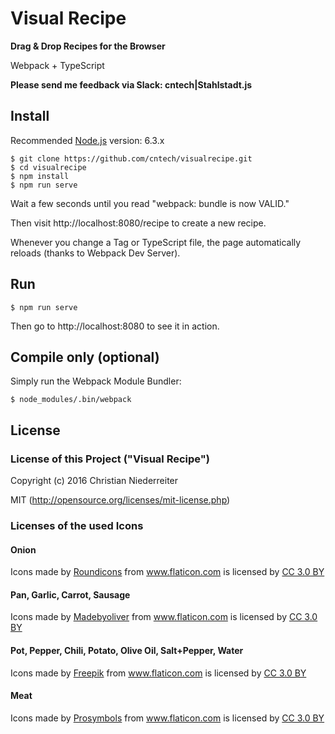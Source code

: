 # Visual Recipe

**Drag & Drop Recipes for the Browser**

Webpack + TypeScript

**Please send me feedback via Slack: cntech|Stahlstadt.js**

## Install

Recommended [Node.js](https://nodejs.org) version: 6.3.x

```
$ git clone https://github.com/cntech/visualrecipe.git
$ cd visualrecipe
$ npm install
$ npm run serve
```

Wait a few seconds until you read "webpack: bundle is now VALID."

Then visit http://localhost:8080/recipe to create a new recipe.

Whenever you change a Tag or TypeScript file, the page automatically reloads (thanks to Webpack Dev Server).

## Run

```
$ npm run serve
```
Then go to http://localhost:8080 to see it in action.

## Compile only (optional)

Simply run the Webpack Module Bundler:

```
$ node_modules/.bin/webpack
```

## License

### License of this Project ("Visual Recipe")

Copyright (c) 2016 Christian Niederreiter

MIT (http://opensource.org/licenses/mit-license.php)

### Licenses of the used Icons

#### Onion

<div>Icons made by <a href="http://www.flaticon.com/authors/roundicons" title="Roundicons">Roundicons</a> from <a href="http://www.flaticon.com" title="Flaticon">www.flaticon.com</a> is licensed by <a href="http://creativecommons.org/licenses/by/3.0/" title="Creative Commons BY 3.0" target="_blank">CC 3.0 BY</a></div>

#### Pan, Garlic, Carrot, Sausage

<div>Icons made by <a href="http://www.flaticon.com/authors/madebyoliver" title="Madebyoliver">Madebyoliver</a> from <a href="http://www.flaticon.com" title="Flaticon">www.flaticon.com</a> is licensed by <a href="http://creativecommons.org/licenses/by/3.0/" title="Creative Commons BY 3.0" target="_blank">CC 3.0 BY</a></div>

#### Pot, Pepper, Chili, Potato, Olive Oil, Salt+Pepper, Water

<div>Icons made by <a href="http://www.flaticon.com/authors/freepik" title="Freepik">Freepik</a> from <a href="http://www.flaticon.com" title="Flaticon">www.flaticon.com</a> is licensed by <a href="http://creativecommons.org/licenses/by/3.0/" title="Creative Commons BY 3.0" target="_blank">CC 3.0 BY</a></div>

#### Meat

<div>Icons made by <a href="http://www.flaticon.com/authors/prosymbols" title="Prosymbols">Prosymbols</a> from <a href="http://www.flaticon.com" title="Flaticon">www.flaticon.com</a> is licensed by <a href="http://creativecommons.org/licenses/by/3.0/" title="Creative Commons BY 3.0" target="_blank">CC 3.0 BY</a></div>
